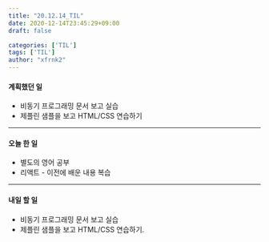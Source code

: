 ```yaml
---
title: "20.12.14_TIL"
date: 2020-12-14T23:45:29+09:00
draft: false

categories: ['TIL']
tags: ['TIL']
author: "xfrnk2"
---
```

#### 계획했던 일
+ 비동기 프로그래밍 문서 보고 실습
+ 제플린 샘플을 보고 HTML/CSS 연습하기
---
#### 오늘 한 일
+ 별도의 영어 공부
+ 리액트 - 이전에 배운 내용 복습
---   
#### 내일 할 일 
+ 비동기 프로그래밍 문서 보고 실습
+ 제플린 샘플을 보고 HTML/CSS 연습하기.